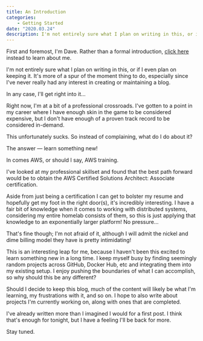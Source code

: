 ```yaml
---
title: An Introduction
categories:
    - Getting Started
date: "2020.03.24"
description: I'm not entirely sure what I plan on writing in this, or if I even plan on keeping it.
---
```


First and foremost, I'm Dave. Rather than a formal introduction, [click here](/about) instead to learn about me.

I'm not entirely sure what I plan on writing in this, or if I even plan on keeping it. It's more of a spur of the moment thing to do, especially since I've never really had any interest in creating or maintaining a blog.

In any case, I'll get right into it...

<!-- more -->

Right now, I'm at a bit of a professional crossroads. I've gotten to a point in my career where I have enough skin in the game to be considered expensive, but I don't have enough of a proven track record to be considered in-demand.

This unfortunately sucks. So instead of complaining, what do I do about it?

The answer — learn something new!

In comes AWS, or should I say, AWS training.

I've looked at my professional skillset and found that the best path forward would be to obtain the AWS Certified Solutions Architect: Associate certification.

Aside from just being a certification I can get to bolster my resume and hopefully get my foot in the right door(s), it's incredibly interesting. I have a fair bit of knowledge when it comes to working with distributed systems, considering my entire homelab consists of them, so this is just applying that knowledge to an exponentially larger platform! No pressure...

That's fine though; I'm not afraid of it, although I will admit the nickel and dime billing model they have is pretty intimidating!

This is an interesting leap for me, because I haven't been this excited to learn something new in a long time. I keep myself busy by finding seemingly random projects across GitHub, Docker Hub, etc and integrating them into my existing setup. I enjoy pushing the boundaries of what I can accomplish, so why should this be any different?

Should I decide to keep this blog, much of the content will likely be what I'm learning, my frustrations with it, and so on. I hope to also write about projects I'm currently working on, along with ones that are completed.

I've already written more than I imagined I would for a first post. I think that's enough for tonight, but I have a feeling I'll be back for more.

Stay tuned.
